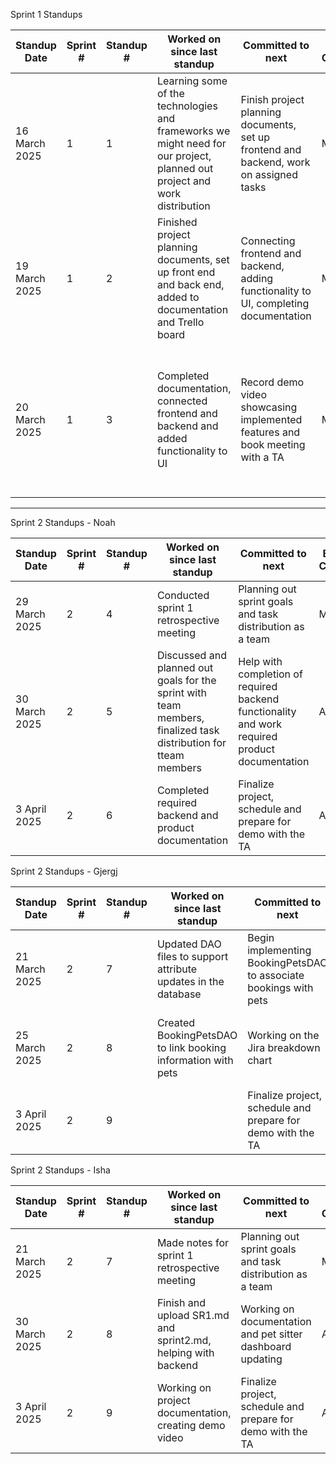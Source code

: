 Sprint 1 Standups

| Standup Date       | Sprint # | Standup # | Worked on since last standup | Committed to next | Estimated Completion | Any Blockers |
|--------------------|---------|-----------|-------------------------------|-------------------|----------------------|--------------|
| 16 March 2025     | 1       | 1         | Learning some of the technologies and frameworks we might need for our project, planned out project and work distribution   | Finish project planning documents, set up frontend and backend, work on assigned tasks| March 18 | None currently |
| 19 March 2025     | 1       | 2         | Finished project planning documents, set up front end and back end, added to documentation and Trello board                             | Connecting frontend and backend, adding functionality to UI, completing documentation                 | March 20                      | Information must be sent to controllers before they can be worked on further           |
| 20 March 2025     | 1       | 3         | Completed documentation, connected frontend and backend and added functionality to UI                              | Record demo video showcasing implemented features and book meeting with a TA                  | March 20                    | Working around team members' times and availability to meetup for demo recording and for meeting with the TA         |

---------------------------------------------------------------------------------------------------------------------------------------------------------------------------------------------------------------------------------

Sprint 2 Standups - Noah

| Standup Date       | Sprint # | Standup # | Worked on since last standup | Committed to next | Estimated Completion | Any Blockers |
|--------------------|---------|-----------|-------------------------------|-------------------|----------------------|--------------|
| 29 March 2025                  | 2         | 4           | Conducted sprint 1 retrospective meeting                               | Planning out sprint goals and task distribution as a team                   | March 30                      | Planning a meeting time that works for all team members              |
| 30 March 2025                  | 2         | 5           | Discussed and planned out goals for the sprint with team members, finalized task distribution for tteam members                               | Help with completion of required backend functionality and work required product documentation                  | April 2                      | Some documentation needs the project completed to be finished             |
| 3 April 2025                 | 2         | 6           | Completed required backend and product documentation                               | Finalize project, schedule and prepare for demo with the TA                   | April 3                      | Scheduling a time that works for every team member              |


Sprint 2 Standups - Gjergj

| Standup Date       | Sprint # | Standup # | Worked on since last standup | Committed to next | Estimated Completion | Any Blockers |
|--------------------|---------|-----------|-------------------------------|-------------------|----------------------|--------------|
| 21 March 2025                  | 2         | 7           | Updated DAO files to support attribute updates in the database                               | Begin implementing BookingPetsDAO to associate bookings with pets                   | March 24                      | Getting in tocuh with group members who have busy schedules              |
| 25 March 2025                  | 2         | 8           | Created BookingPetsDAO to link booking information with pets                               | Working on the Jira breakdown chart                  | April 3                      | Some documentation needs the project completed to be finished             |
| 3 April 2025      | 2         | 9           |                                | Finalize project, schedule and prepare for demo with the TA                   | April 3                      | Scheduling a time that works for every team member              |


Sprint 2 Standups - Isha

| Standup Date       | Sprint # | Standup # | Worked on since last standup | Committed to next | Estimated Completion | Any Blockers |
|--------------------|---------|-----------|-------------------------------|-------------------|----------------------|--------------|
| 21 March 2025      | 2       | 7       | Made notes for sprint 1 retrospective meeting     | Planning out sprint goals and task distribution as a team       | March 30        |  Working around busy course schedules  |
| 30 March 2025      | 2        | 8      | Finish and upload SR1.md and sprint2.md, helping with backend  | Working on documentation and pet sitter dashboard updating  | April 1   | Waiting for members to finish tasks before starting  |
|  3 April 2025      | 2         | 9           |  Working on project documentation, creating demo video  | Finalize project, schedule and prepare for demo with the TA         | April 3           | Scheduling a time that works for every team member     |
